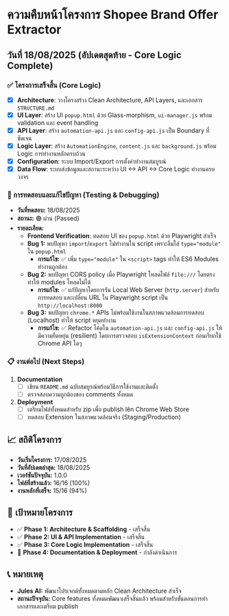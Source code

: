 # ความคืบหน้าโครงการ Shopee Brand Offer Extractor

## วันที่ 18/08/2025 (อัปเดตสุดท้าย - Core Logic Complete)

### ✅ โครงการเสร็จสิ้น (Core Logic)
- [x] **Architecture**: วางโครงสร้าง Clean Architecture, API Layers, และเอกสาร `STRUCTURE.md`
- [x] **UI Layer**: สร้าง UI `popup.html` ด้วย Glass-morphism, `ui-manager.js` พร้อม validation และ event handling
- [x] **API Layer**: สร้าง `automation-api.js` และ `config-api.js` เป็น Boundary ที่ชัดเจน
- [x] **Logic Layer**: สร้าง `AutomationEngine`, `content.js` และ `background.js` พร้อม Logic การทำงานหลักครบถ้วน
- [x] **Configuration**: ระบบ Import/Export การตั้งค่าทำงานสมบูรณ์
- [x] **Data Flow**: ระบบส่งข้อมูลและสถานะระหว่าง UI <-> API <-> Core Logic ทำงานครบวงจร

### 🧪 การทดสอบและแก้ไขปัญหา (Testing & Debugging)
- **วันที่ทดสอบ:** 18/08/2025
- **สถานะ:** 🟢 ผ่าน (Passed)
- **รายละเอียด:**
  - **Frontend Verification**: ทดสอบ UI ของ `popup.html` ด้วย Playwright สำเร็จ
  - **Bug 1:** พบปัญหา `import`/`export` ไม่ทำงานใน script เพราะลืมใส่ `type="module"` ใน `popup.html`
    - **การแก้ไข:** ✅ เพิ่ม `type="module"` ใน `<script>` tags ทำให้ ES6 Modules ทำงานถูกต้อง
  - **Bug 2:** พบปัญหา CORS policy เมื่อ Playwright โหลดไฟล์ `file:///` โดยตรง ทำให้ modules โหลดไม่ได้
    - **การแก้ไข:** ✅ แก้ปัญหาโดยการรัน Local Web Server (`http.server`) สำหรับการทดสอบ และเปลี่ยน URL ใน Playwright script เป็น `http://localhost:8000`
  - **Bug 3:** พบปัญหา `chrome.*` APIs ไม่พร้อมใช้งานในสภาพแวดล้อมการทดสอบ (Localhost) ทำให้ script หยุดทำงาน
    - **การแก้ไข:** ✅ Refactor โค้ดใน `automation-api.js` และ `config-api.js` ให้มีความยืดหยุ่น (resilient) โดยการตรวจสอบ `isExtensionContext` ก่อนเรียกใช้ Chrome API ใดๆ

### 📋 งานต่อไป (Next Steps)
1. **Documentation**
   - [ ] เขียน `README.md` ฉบับสมบูรณ์พร้อมวิธีการใช้งานและติดตั้ง
   - [ ] ตรวจสอบความถูกต้องของ comments ทั้งหมด
2. **Deployment**
   - [ ] เตรียมไฟล์ทั้งหมดสำหรับ zip เพื่อ publish lên Chrome Web Store
   - [ ] ทดสอบ Extension ในสภาพแวดล้อมจริง (Staging/Production)

## 📈 สถิติโครงการ
- **วันเริ่มโครงการ:** 17/08/2025
- **วันที่อัปเดตล่าสุด:** 18/08/2025
- **เวอร์ชันปัจจุบัน:** 1.0.0
- **ไฟล์ที่สร้างแล้ว:** 16/16 (100%)
- **งานหลักที่เสร็จ:** 15/16 (94%)

## 🎯 เป้าหมายโครงการ
- ✅ **Phase 1: Architecture & Scaffolding** - เสร็จสิ้น
- ✅ **Phase 2: UI & API Implementation** - เสร็จสิ้น
- ✅ **Phase 3: Core Logic Implementation** - เสร็จสิ้น
- 🔄 **Phase 4: Documentation & Deployment** - กำลังดำเนินการ

## 📞 หมายเหตุ
- **Jules AI:** พัฒนาโปรเจกต์ทั้งหมดตามหลัก Clean Architecture สำเร็จ
- **สถานะปัจจุบัน:** Core features ทั้งหมดพัฒนาเสร็จสิ้นแล้ว พร้อมสำหรับขั้นตอนการทำเอกสารและเตรียม publish
